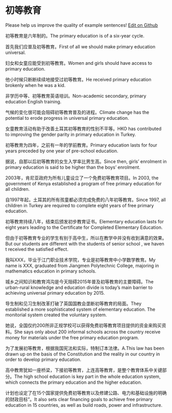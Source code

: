 # 初等教育

Please help us improve the quality of example sentences! [Edit on Github](https://github.com/jiyushe/jiyu-example-sentence-source/blob/main/chinese/chudengjiaoyu.md)

<p><span class="chinese">初等教育是六年制的。</span><span class="english">The primary education is of a six-year cycle.</span></p>

<p><span class="chinese">首先我们应普及初等教育。</span><span class="english">First of all we should make primary education universal.</span></p>

<p><span class="chinese">妇女和女童应能受到初等教育。</span><span class="english">Women and girls should have access to primary education.</span></p>

<p><span class="chinese">他小时候只断断续续地接受过初等教育。</span><span class="english">He received primary education brokenly when he was a kid.</span></p>

<p><span class="chinese">非学历中等、初等教育英语培训。</span><span class="english">Non-academic secondary, primary education English training.</span></p>

<p><span class="chinese">气候的变化很可能会阻碍初等教育普及的进程。</span><span class="english">Climate change has the potential to erode progress in universal primary education.</span></p>

<p><span class="chinese">女童教育活动有助于改善土耳其初等教育的性别不平等。</span><span class="english">HKO has contributed to improving the gender parity in primary education in Turkey.</span></p>

<p><span class="chinese">初等教育为四年，之前有一年的学前教育。</span><span class="english">Primary education lasts for four years preceded by one year of pre-school education.</span></p>

<p><span class="chinese">据说，自那以后初等教育的女生入学率比男生高。</span><span class="english">Since then, girls’ enrolment in primary education is said to be higher than the boys’ enrolment.</span></p>

<p><span class="chinese">2003年，肯尼亚政府为所有儿童设立了一个免费初等教育项目。</span><span class="english">In 2003, the government of Kenya established a program of free primary education for all children.</span></p>

<p><span class="chinese">自1997年起，土耳其的所有孩童都必须完成免费的八年初等教育。</span><span class="english">Since 1997, all children in Turkey are required to complete eight years of free primary education.</span></p>

<p><span class="chinese">初等教育持续八年，结束后颁发初步教育证书。</span><span class="english">Elementary education lasts for eight years leading to the Certificate for Completed Elementary Education.</span></p>

<p><span class="chinese">但由于初等教育专业的学生有别于高中生，所以在教学中并没有收到满意的效果。</span><span class="english">But our students are different with the students of senior school , we haven t received the satisfied effect.</span></p>

<p><span class="chinese">我叫XXX，毕业于江门职业技术学院，专业是初等教育中小学数学教育。</span><span class="english">My name is XXX, graduated from Jiangmen Polytechnic College, majoring in mathematics education in primary schools.</span></p>

<p><span class="chinese">城乡之间知识和教育鸿沟是今天阻碍2015年普及初等教育的主要障碍。</span><span class="english">The urban-rural knowledge and education divide is today’s main barrier to achieving universal primary education by 2015.</span></p>

<p><span class="chinese">导生制和见习生制改革打破了英国国教会垄断初等教育的局面。</span><span class="english">They established a more sophisticated system of elementary education. The monitorial system created the voluntary system.</span></p>

<p><span class="chinese">她说，全国仅约200所非正规学校可以获得免费初等教育项目提供的资金来购买资料。</span><span class="english">She says only about 200 informal schools across the country receive money for materials under the free primary education program.</span></p>

<p><span class="chinese">为了发展初等教育，根据我国宪法和实际，特制订本法律。</span><span class="english">A.This law has been drawn up on the basis of the Constitution and the reality in our country in order to develop primary education.</span></p>

<p><span class="chinese">高中教育犹如一座桥梁，下接初等教育，上连高等教育，是整个教育体系中关键部分。</span><span class="english">The high school education is key part in the whole education system, which connects the primary education and the higher education.</span></p>

<p><span class="chinese">计划也设定了在15个国家提供免费初等教育以及修建公路、电力和基础设施的明确的财政目标”。</span><span class="english">It also sets clear financing goals to achieve free primary education in 15 countries, as well as build roads, power and infrastructure.</span></p>

